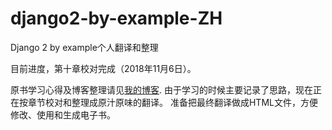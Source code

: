 # django2-by-example-ZH
Django 2 by example个人翻译和整理

目前进度，第十章校对完成（2018年11月6日）。

原书学习心得及博客整理请见[我的博客](http://www.conyli.cc/django-2-by-example).
由于学习的时候主要记录了思路，现在正在按章节校对和整理成原汁原味的翻译。
准备把最终翻译做成HTML文件，方便修改、使用和生成电子书。
